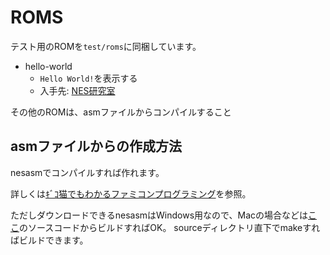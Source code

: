 # ROMS

テスト用のROMを`test/roms`に同梱しています。

* hello-world
    * `Hello World!`を表示する
    * 入手先: [NES研究室](http://hp.vector.co.jp/authors/VA042397/nes/sample.html)

その他のROMは、asmファイルからコンパイルすること

## asmファイルからの作成方法

nesasmでコンパイルすれば作れます。

詳しくは[ｷﾞｺ猫でもわかるファミコンプログラミング](https://github.com/thentenaar/nesasm)を参照。

ただしダウンロードできるnesasmはWindows用なので、Macの場合などは[ここ](https://github.com/thentenaar/nesasm)のソースコードからビルドすればOK。
sourceディレクトリ直下でmakeすればビルドできます。